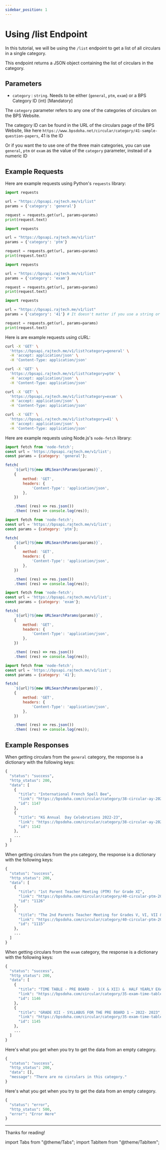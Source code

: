 ```yaml
---
sidebar_position: 1
---
```



# Using /list Endpoint

In this tutorial, we will be using the `/list` endpoint to get a list of all circulars in a single category.

This endpoint returns a JSON object containing the list of circulars in the category.


## Parameters

- `category` : `string`. Needs to be either (`general`, `ptm`, `exam`) or a BPS Category ID (int) [Mandatory]

The `category` parameter refers to any one of the categories of circulars on the BPS Website. 

The category ID can be found in the URL of the circulars page of the BPS Website, like here `https://www.bpsdoha.net/circular/category/41-sample-question-papers`, 41 is the ID

Or if you want the to use one of the three main categories, you can use `general`, `ptm` or `exam` as the value of the `category` parameter, instead of a numeric ID




## Example Requests

<Tabs>



<TabItem value="python" label="Python" default>

Here are example requests using Python's `requests` library:

<Tabs>
<TabItem value="general" label="General" default>

```python
import requests

url = "https://bpsapi.rajtech.me/v1/list"
params = {'category': 'general'}

request = requests.get(url, params=params)
print(request.text)
```

</TabItem>
<TabItem value="ptm" label="PTM">

```python
import requests

url = "https://bpsapi.rajtech.me/v1/list"
params = {'category': 'ptm'}

request = requests.get(url, params=params)
print(request.text)
```

</TabItem>
<TabItem value="exam" label="Exam">

```python
import requests

url = "https://bpsapi.rajtech.me/v1/list"
params = {'category': 'exam'}

request = requests.get(url, params=params)
print(request.text)
```

</TabItem>
<TabItem value="id" label="Category ID">

```python
import requests

url = "https://bpsapi.rajtech.me/v1/list"
params = {'category': '41'} # It doesn't matter if you use a string or an int as the value

request = requests.get(url, params=params)
print(request.text)
```

</TabItem>
</Tabs>

</TabItem>



<TabItem value="curl" label="cURL">

Here is are example requests using cURL:

<Tabs>
<TabItem value="general" label="General" default>

```bash
curl -X 'GET' \
  'https://bpsapi.rajtech.me/v1/list?category=general' \
  -H 'accept: application/json' \
  -H 'Content-Type: application/json' 
```

</TabItem>
<TabItem value="ptm" label="PTM">

```bash
curl -X 'GET' \
  'https://bpsapi.rajtech.me/v1/list?category=ptm' \
  -H 'accept: application/json' \
  -H 'Content-Type: application/json' 
```

</TabItem>
<TabItem value="exam" label="Exam">

```bash
curl -X 'GET' \
  'https://bpsapi.rajtech.me/v1/list?category=exam' \
  -H 'accept: application/json' \
  -H 'Content-Type: application/json' 
```

</TabItem>
<TabItem value="id" label="Category ID">

```bash
curl -X 'GET' \
  'https://bpsapi.rajtech.me/v1/list?category=41' \
  -H 'accept: application/json' \
  -H 'Content-Type: application/json' 
```

</TabItem>
</Tabs>

</TabItem>



<TabItem value="nodejs" label="Node.js">

Here are example requests using Node.js's `node-fetch` library:

<Tabs>
<TabItem value="general" label="General" default>

```js
import fetch from 'node-fetch';
const url = 'https://bpsapi.rajtech.me/v1/list';
const params = {category: 'general'};

fetch(
    `${url}?${new URLSearchParams(params)}`,
    {
        method: 'GET',
        headers: {
            'Content-Type': 'application/json',
        },
    })

    .then( (res) => res.json())
    .then( (res) => console.log(res));
```

</TabItem>
<TabItem value="ptm" label="PTM">

```js
import fetch from 'node-fetch';
const url = 'https://bpsapi.rajtech.me/v1/list';
const params = {category: 'ptm'};

fetch(
    `${url}?${new URLSearchParams(params)}`,
    {
        method: 'GET',
        headers: {
            'Content-Type': 'application/json',
        },
    })

    .then( (res) => res.json())
    .then( (res) => console.log(res));
```

</TabItem>
<TabItem value="exam" label="Exam">

```js
import fetch from 'node-fetch';
const url = 'https://bpsapi.rajtech.me/v1/list';
const params = {category: 'exam'};

fetch(
    `${url}?${new URLSearchParams(params)}`,
    {
        method: 'GET',
        headers: {
            'Content-Type': 'application/json',
        },
    })

    .then( (res) => res.json())
    .then( (res) => console.log(res));
```

</TabItem>
<TabItem value="id" label="Category ID">

```js
import fetch from 'node-fetch';
const url = 'https://bpsapi.rajtech.me/v1/list';
const params = {category: '41'};

fetch(
    `${url}?${new URLSearchParams(params)}`,
    {
        method: 'GET',
        headers: {
            'Content-Type': 'application/json',
        },
    })

    .then( (res) => res.json())
    .then( (res) => console.log(res));
```

</TabItem>
</Tabs>
</TabItem>



</Tabs>



## Example Responses

<Tabs>
<TabItem value="general" label="General" default>

When getting circulars from the `general` category, the response is a dictionary with the following keys:

```python
{
  "status": "success",
  "http_status": 200,
  "data": [
    {
      "title": "International French Spell Bee",
      "link": "https://bpsdoha.com/circular/category/38-circular-ay-2022-23?download=1147",
      "id": 1147
    },
    {
      "title": "KG Annual  Day Celebrations 2022-23",
      "link": "https://bpsdoha.com/circular/category/38-circular-ay-2022-23?download=1142",
      "id": 1142
    },
    ...
  ]
}
```



</TabItem>
<TabItem value="ptm" label="PTM">

When getting circulars from the `ptm` category, the response is a dictionary with the following keys:


```python
{
  "status": "success",
  "http_status": 200,
  "data": [
    {
      "title": "1st Parent Teacher Meeting (PTM) for Grade XI",
      "link": "https://bpsdoha.com/circular/category/40-circular-ptm-2022-23?download=1126",
      "id": "1126"
    },
    {
      "title": "The 2nd Parents Teacher Meeting for Grades V, VI, VII & VIII",
      "link": "https://bpsdoha.com/circular/category/40-circular-ptm-2022-23?download=1115",
      "id": "1115"
    },
    ...
  ]
}
```



</TabItem>
<TabItem value="exam" label="Exam">

When getting circulars from the `exam` category, the response is a dictionary with the following keys:



```python
{
  "status": "success",
  "http_status": 200,
  "data": [
    {
      "title": "TIME TABLE - PRE BOARD -  1(X & XII) &  HALF YEARLY EXAM (XI) - OCTOBER 2022",
      "link": "https://bpsdoha.com/circular/category/35-exam-time-table-and-syllabus-2022-23?download=1146",
      "id": 1146
    },
    {
      "title": "GRADE XII - SYLLABUS FOR THE PRE BOARD 1 – 2022- 2023",
      "link": "https://bpsdoha.com/circular/category/35-exam-time-table-and-syllabus-2022-23?download=1145",
      "id": 1145
    },
    ...
  ]
}
```


</TabItem>
<TabItem value="empty category" label="Empty Category">

Here's what you get when you try to get the data from an empty category.

```python
{
  "status": "success",
  "http_status": 200,
  "data": [],
  "message": "There are no circulars in this category."
}
```


</TabItem>
<TabItem value="error" label="Error">

Here's what you get when you try to get the data from an empty category.

```python
{
  "status": "error",
  "http_status": 500,
  "error": "Error Here"
}
```


</TabItem>

</Tabs>



---

Thanks for reading!

import Tabs			from "@theme/Tabs";
import TabItem		from "@theme/TabItem";